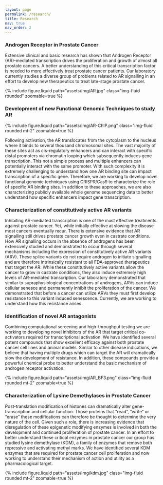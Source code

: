 ```yaml
---
layout: page
permalink: /research/
title: Research
nav: true
nav_order: 2
---
```


<div class="row">
    <div class="col-sm-8">
        <h3>Androgen Receptor in Prostate Cancer</h3>
        <p>Extensive clinical and basic research has shown that Androgen Receptor (AR)-mediated transcription drives the proliferation and growth of almost all prostate cancers. A better understanding of this critical transcription factor is needed to more effectively treat prostate cancer patients. Our laboratory currently studies a diverse group of problems related to AR signalling in an effort to develop new therapeutics to treat late-stage prostate cancer.
        </p>
    </div>
    <div class="col-sm-4">
        {% include figure.liquid path="assets/img/AR.jpg" class="img-fluid rounded" zoomable=true %}
    </div>
</div>

<h3>Development of new Functional Genomic Techniques to study AR</h3>
{% include figure.liquid path="assets/img/AR-ChIP.png" class="img-fluid rounded mt-2" zoomable=true %}
<p>Following activation, the AR translocates from the cytoplasm to the nucleus where it binds to several thousand chromosomal sites. The vast majority of these sites act as cis-regulatory enhancers and can interact with specific distal promoters via chromatin looping which subsequently induces gene transcription. This not a simple process and multiple enhancers can potentially interact with the same promoter. With such complexity it is extremely challenging to understand how one AR binding site can impact transcription of a specific gene. Therefore, we are working to develop novel functional genomic techniques using CRISPR/Cas9 to characterize the role of specific AR binding sites. In addition to these approaches, we are also characterizing publicly available whole genome sequencing data to better understand how specific enhancers impact gene transcription. 
</p>

<h3>Characterization of constitutively active AR variants</h3>
Inhibiting AR-mediated transcription is one of the most effective treatments against prostate cancer. Yet, while initially effective at slowing the disease most cancers eventually recur. There is extensive evidence that AR signalling still drives prostate cancer growth even in castrate conditions. How AR signalling occurs in the absence of androgens has been extensively studied and demonstrated to occur through several mechanisms including the expression of constitutively active AR variants (ARV). These splice variants do not require androgen to initiate signalling and are therefore intrinsically resistant to all FDA-approved therapeutics that target the AR. While these constitutively active variants allow the cancer to grow in castrate conditions, they also induce extremely high levels of AR-mediated transcription. Our laboratory demonstrated that similar to supraphysiological concentrations of androgens, ARVs can induce cellular senesce and permanently inhibit the proliferation of the cancer. We demonstrated that before a cancer can utilize ARVs they must first develop resistance to this variant induced senescence. Currently, we are working to understand how this resistance arises.

<div class="row">
    <div class="col-sm-9">
        <h3>Identification of novel AR antagonists</h3>
        <p>Combining computational screening and high-throughput testing we are working to developing novel inhibitors of the AR that target critical co-activators required for transcriptional activation. We have identified several potent compounds that show excellent efficacy against both prostate cancer cell lines and animal models. Similar to other disease indications, we believe that having multiple drugs which can target the AR will dramatically slow the development of resistance. In addition, these compounds provide a powerful chemical probe to better understand the basic mechanism of androgen receptor activation.
        </p>
    </div>
    <div class="col-sm-3">
        {% include figure.liquid path="assets/img/AR_BF3.png" class="img-fluid rounded mt-2" zoomable=true %}
    </div>
</div>

<div class="row align-items-center">    
    <div class="col-sm-8">
        <h3>Characterization of Lysine Demethylases in Prostate Cancer</h3>
        <p>Post-translation modification of histones can dramatically alter gene-transcription and cellular function. Those proteins that “read”, “write” or “erase” these modifications can therefore be thought to determine the very nature of the cell. Given such a role, there is increasing evidence that disregulation of these epigenetic modifying enzymes is involved in both the development and continued proliferation of prostate cancer. In an effort to better understand these critical enzymes in prostate cancer our group has studied lysine demethylase (KDM), a family of enzymes that remove both repressive and activating methyl marks. We have identified several KDM enzymes that are required for prostate cancer cell proliferation and now working to understand their mechanism of action and utility as a pharmacological target.
        </p>
    </div>
    <div class="col-sm-4">
        {% include figure.liquid path="assets/img/kdm.jpg" class="img-fluid rounded mt-2" zoomable=true %}
    </div>
</div>